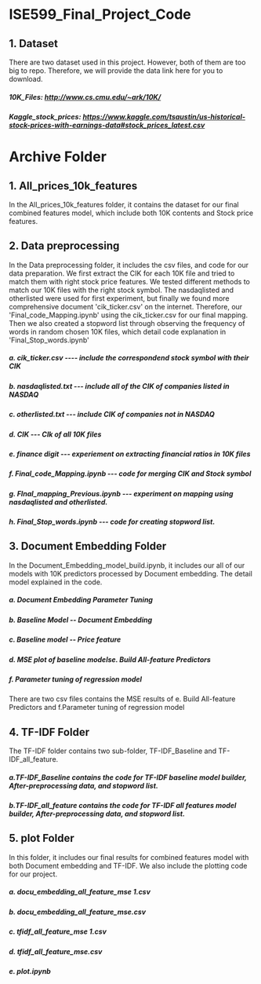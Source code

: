 # ISE599_Final_Project_Code

## 1. Dataset

There are two dataset used in this project. However, both of them are too big to repo. Therefore, we will provide the data link here for you to download.

##### 10K_Files: http://www.cs.cmu.edu/~ark/10K/
##### Kaggle_stock_prices: https://www.kaggle.com/tsaustin/us-historical-stock-prices-with-earnings-data#stock_prices_latest.csv


# Archive Folder 

## 1. All_prices_10k_features

In the All_prices_10k_features folder, it contains the dataset for our final combined features model, which include both 10K contents and Stock price features.

## 2. Data preprocessing

In the Data preprocessing folder, it includes the csv files, and code for our data preparation. We first extract the CIK for each 10K file and tried to match them with right stock price features. We tested different methods to match our 10K files with the right stock symbol. The nasdaqlisted and otherlisted were used for first experiment, but finally we found more comprehensive document 'cik_ticker.csv' on the internet. Therefore, our 'Final_code_Mapping.ipynb' using the cik_ticker.csv for our final mapping. Then we also created a stopword list through observing the frequency of words in random chosen 10K files, which detail code explanation in 'Final_Stop_words.ipynb'

##### a. cik_ticker.csv ---- include the correspondend stock symbol with their CIK
##### b. nasdaqlisted.txt --- include all of the CIK of companies listed in NASDAQ
##### c. otherlisted.txt --- include CIK of companies not in NASDAQ
##### d. CIK --- CIk of all 10K files 
##### e. finance digit --- experiement on extracting financial ratios in 10K files
##### f. Final_code_Mapping.ipynb --- code for merging CIK and Stock symbol
##### g. FInal_mapping_Previous.ipynb --- experiment on mapping using nasdaqlisted and otherlisted.
##### h. Final_Stop_words.ipynb --- code for creating stopword list.


## 3. Document Embedding Folder

In the Document_Embedding_model_build.ipynb, it includes our all of our models with 10K predictors processed by Document embedding. The detail model explained in the code.

##### a. Document Embedding Parameter Tuning
##### b. Baseline Model -- Document Embedding
##### c. Baseline model -- Price feature
##### d. MSE plot of baseline modelse. Build All-feature Predictors
##### f. Parameter tuning of regression model

There are two csv files contains the MSE results of e. Build All-feature Predictors  and f.Parameter tuning of regression model


## 4. TF-IDF Folder 

The TF-IDF folder contains two sub-folder, TF-IDF_Baseline and TF-IDF_all_feature.
##### a.TF-IDF_Baseline contains the code for TF-IDF baseline model builder, After-preprocessing data, and stopword list.
##### b.TF-IDF_all_feature contains the code for TF-IDF all features model builder, After-preprocessing data, and stopword list.

## 5. plot Folder

In this folder, it includes our final results for combined features model with both Document embedding and TF-IDF. We also include the plotting code for our project.

##### a. docu_embedding_all_feature_mse 1.csv
##### b. docu_embedding_all_feature_mse.csv
##### c. tfidf_all_feature_mse 1.csv
##### d. tfidf_all_feature_mse.csv
##### e. plot.ipynb
